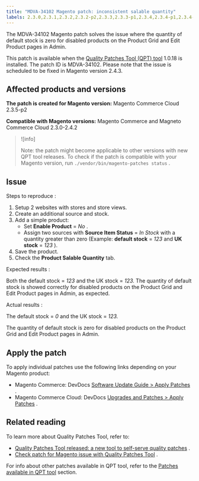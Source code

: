 ```yaml
---
title: "MDVA-34102 Magento patch: inconsistent salable quantity"
labels: 2.3.0,2.3.1,2.3.2,2.3.2-p2,2.3.3,2.3.3-p1,2.3.4,2.3.4-p1,2.3.4-p2,2.3.5,2.3.5-p1,2.3.5-p2,2.3.6,2.3.6-p1,2.4.0,2.4.0-p1,2.4.1,2.4.1-p1,2.4.2,Default Stock,Edit Product,QPT 1.0.18,QPT patches,Magento Commerce,Magento Commerce Cloud,Quality Patches Tool,Product Grid,disabled product,salable quantity
---
```


The MDVA-34102 Magento patch solves the issue where the quantity of default stock is zero for disabled products on the Product Grid and Edit Product pages in Admin.

This patch is available when the [Quality Patches Tool (QPT) tool](https://support.magento.com/hc/en-us/articles/360047139492) 1.0.18 is installed. The patch ID is MDVA-34102. Please note that the issue is scheduled to be fixed in Magento version 2.4.3.

## Affected products and versions

 **The patch is created for Magento version:** Magento Commerce Cloud 2.3.5-p2

 **Compatible with Magento versions:** Magento Commerce and Magneto Commerce Cloud 2.3.0-2.4.2

>![info]
>
>Note: the patch might become applicable to other versions with new QPT tool releases. To check if the patch is compatible with your Magento version, run `./vendor/bin/magento-patches status` .

## Issue

 <span class="wysiwyg-underline">Steps to reproduce</span> :

1. Setup 2 websites with stores and store views.
1. Create an additional source and stock.
1. Add a simple product:
    * Set **Enable Product** = *No* .
    * Assign two sources with **Source Item Status** = *In Stock* with a quantity greater than zero (Example: **default stock** = *123* and **UK stock** = *123* ).
1. Save the product.
1. Check the **Product Salable Quantity** tab.

 <span class="wysiwyg-underline">Expected results</span> :

Both the default stock = *123* and the UK stock = *123.* The quantity of default stock is showed correctly for disabled products on the Product Grid and Edit Product pages in Admin, as expected.

 <span class="wysiwyg-underline">Actual results</span> :

The default stock = *0* and the UK stock = *123.* 

The quantity of default stock is zero for disabled products on the Product Grid and Edit Product pages in Admin.

## Apply the patch

To apply individual patches use the following links depending on your Magento product:

* Magento Commerce: DevDocs [Software Update Guide > Apply Patches](https://devdocs.magento.com/guides/v2.4/comp-mgr/patching.html) .
* Magento Commerce Cloud: DevDocs [Upgrades and Patches > Apply Patches](https://devdocs.magento.com/cloud/project/project-patch.html) .

## Related reading

To learn more about Quality Patches Tool, refer to:

* [Quality Patches Tool released: a new tool to self-serve quality patches](https://support.magento.com/hc/en-us/articles/360047139492) .
* [Check patch for Magento issue with Quality Patches Tool](https://support.magento.com/hc/en-us/articles/360047125252) .

For info about other patches available in QPT tool, refer to the [Patches available in QPT tool](https://support.magento.com/hc/en-us/sections/360010506631-Patches-available-in-QPT-tool-) section.